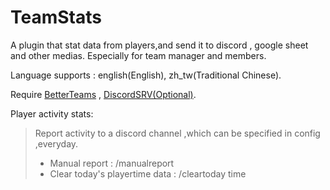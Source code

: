 # TeamStats
A plugin that stat data from players,and send it to discord , google sheet and other medias. Especially for team manager and members.

Language supports : english(English), zh_tw(Traditional Chinese).

Require [BetterTeams](https://www.spigotmc.org/resources/better-teams.17129/) , [DiscordSRV(Optional)](https://www.spigotmc.org/resources/discordsrv.18494/).

Player activity stats:
> Report activity to a discord channel ,which can be specified in config ,everyday.<br>
> - Manual report : /manualreport<br>
> - Clear today's playertime data : /cleartoday time


